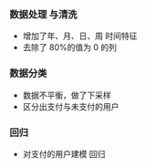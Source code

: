 ### 数据处理 与清洗
* 增加了年、月、日、周 时间特征 
* 去除了 80%的值为 0 的列
### 数据分类
* 数据不平衡，做了下采样
* 区分出支付与未支付的用户
### 回归
* 对支付的用户建模 回归
